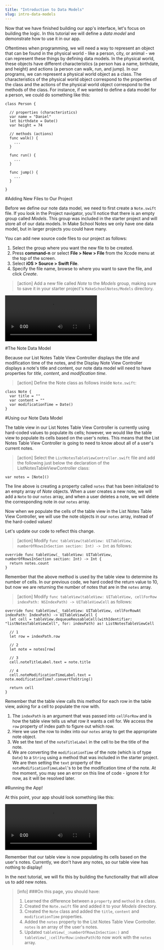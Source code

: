 ```yaml
---
title: "Introduction to Data Models"
slug: intro-data-models
---
```


Now that we have finished building our app's interface, let's focus on building the logic. In this tutorial we will define a *data model* and demonstrate how to use it in our app.

Oftentimes when programming, we will need a way to represent an object that can be found in the physical world - like a person, city, or animal - we can represent these things by defining data models. In the physical world, these objects have different characteristics (a person has a name, birthdate, and height) and actions (a person can walk, run, and jump). In our programs, we can represent a physical world object as a class. The characteristics of the physical world object correspond to the properties of the class and the actions of the physical world object correspond to the methods of the class. For instance, if we wanted to define a data model for a person, we could do something like this:

    class Person {

      // properties (characteristics)
      var name = "Daniel"
      let birthdate = Date()
      var height = 74

      // methods (actions)
      func walk() {
        ...
      }

      func run() {
        ...
      }

      func jump() {
        ...
      }

    }

#Adding New Files to Our Project

Before we define our note data model, we need to first create a `Note.swift` file. If you look in the Project navigator, you'll notice that there is an empty group called *Models*. This group was included in the starter project and will store all of our data models. In Make School Notes we only have one data model, but in larger projects you could have many.

You can add new source code files to our project as follows:

1. Select the group where you want the new file to be created.
2. Press **command-n** or select **File > New > File** from the Xcode menu at the top of the screen.
3. Select **iOS > Source > Swift File**.
4. Specify the file name, browse to where you want to save the file, and click *Create*.

> [action]
Add a new file called *Note* to the *Models* group, making sure to save it in your starter project's `MakeSchoolNotes/Models` directory.
>
![ms-video](https://s3.amazonaws.com/mgwu-misc/Make+School+Notes/addFile.mov)

#The Note Data Model

Because our List Notes Table View Controller displays the title and modification time of the notes, and the Display Note View Controller displays a note's title and content, our note data model will need to have properties for *title*, *content*, and *modification time*.

> [action]
Define the Note class as follows inside `Note.swift`:
>
    class Note {
      var title = ""
      var content = ""
      var modificationTime = Date()
    }

#Using our Note Data Model

The table view in our List Notes Table View Controller is currently using hard-coded values to populate its cells; however, we would like the table view to populate its cells based on the user's notes. This means that the List Notes Table View Controller is going to need to know about all of a user's current notes.

> [action]
> Select the `ListNotesTableViewController.swift` file and add the following just below the declaration of the ListNotesTableViewController class:
>
    var notes = [Note]()

The line above is creating a property called `notes` that has been initialized to an empty array of *Note* objects. When a user creates a new note, we will add a `Note` to our `notes` array, and when a user deletes a note, we will delete the corresponding note in our `notes` array.

Now when we populate the cells of the table view in the List Notes Table View Controller, we will use the note objects in our `notes` array, instead of the hard-coded values!

Let's update our code to reflect this change.

> [action]
Modify `func tableView(tableView: UITableView, numberOfRowsInSection section: Int) -> Int` as follows:
>
    override func tableView(_ tableView: UITableView, numberOfRowsInSection section: Int) -> Int {
      return notes.count
    }

Remember that the above method is used by the table view to determine its number of cells. In our previous code, we hard coded the return value to 10, but now we are returning the number of notes that are in the `notes` array.

> [action]
Modify `func tableView(tableView: UITableView, cellForRow indexPath: NSIndexPath) -> UITableViewCell` as follows:
>
    override func tableView(_ tableView: UITableView, cellForRowAt indexPath: IndexPath) -> UITableViewCell {
      let cell = tableView.dequeueReusableCell(withIdentifier: "listNotesTableViewCell", for: indexPath) as! ListNotesTableViewCell
>
      // 1
      let row = indexPath.row
>
      // 2
      let note = notes[row]
>
      // 3
      cell.noteTitleLabel.text = note.title
>
      // 4
      cell.noteModificationTimeLabel.text = note.modificationTime?.convertToString()
>      
      return cell
    }

Remember that the table view calls this method for each row in the table view, asking for a cell to populate the row with.

1. The `indexPath` is an argument that was passed into `cellForRow` and is how the table view tells us what row it wants a cell for. We access the `row` property of index path to figure out which row.
2. Here we use the row to index into our `notes` array to get the appropriate note object.
3. We set the text of the `noteTitleLabel` in the cell to be the title of the note.
4. We are converting the `modificationTime` of the note (which is of type `Date`) to a `String` using a method that was included in the starter project. We are then setting the `text` property of the `noteModificationTimeLabel`'s to be the modification time of the note. At the moment, you may see an error on this line of code - ignore it for now, as it will be resolved later.

#Running the App!

At this point, your app should look something like this:

![ms-video](https://s3.amazonaws.com/mgwu-misc/Make+School+Notes/P07-complete.mov)

Remember that our table view is now populating its cells based on the user's notes. Currently, we don't have any notes, so our table view has nothing to display!

In the next tutorial, we will fix this by building the functionality that will allow us to add new notes.


>[info]
>###On this page, you should have:
>
>1. Learned the difference between a `property` and `method` in a class.
>2. Created the `Note.swift` file and added it to your *Models* directory.
>3. Created the `Note` class and added the `title`, `content` and `modificationTime` properties.
>4. Added the `notes` property to the List Notes Table View Controller. `notes` is an array of the user's notes.
>5. Updated `tableView(_:numberOfRowsInSection:)` and `tableView(_:cellForRow:indexPath)`to now work with the `notes` array.
